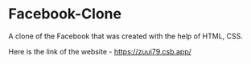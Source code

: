 # Facebook-Clone
A clone of the Facebook that was created with the help of HTML, CSS.

Here is the link of the website - https://zuui79.csb.app/
